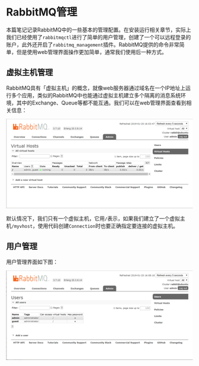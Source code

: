 # RabbitMQ管理

本篇笔记记录RabbitMQ中的一些基本的管理配置。在安装运行相关章节，实际上我们已经使用了`rabbitmqctl`进行了简单的用户管理，创建了一个可以远程登录的账户，此外还开启了`rabbitmq_management`插件。RabbitMQ提供的命令非常简单，但是使用web管理界面操作更加简单，通常我们使用后一种方式。

## 虚拟主机管理

RabbitMQ具有「虚拟主机」的概念，就像web服务器通过域名在一个IP地址上运行多个应用，类似的RabbitMQ中也能通过虚拟主机建立多个隔离的消息系统环境，其中的Exchange、Queue等都不能互通。我们可以在web管理界面查看到相关信息：

![](res/1.png)

默认情况下，我们只有一个虚拟主机，它用`/`表示，如果我们建立了一个虚拟主机`/myvhost`，使用代码创建`Connection`时也要正确指定要连接的虚拟主机。

## 用户管理

用户管理界面如下图：

![](res/2.png)
